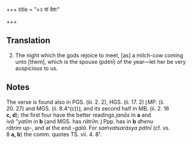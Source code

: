 +++
title = "०२ यां देवाः"

+++
## Translation
2. The night which the gods rejoice to meet, \[as\] a milch-cow coming  
unto \[them\], which is the spouse (*pátnī*) of the year—let her be very  
auspicious to us.

## Notes
The verse is found also in PGS. (iii. 2. 2), HGS. (ii. 17. 2) ⌊MP. (ii.  
20. 27) and MGS. (ii. 8.4^(c))⌋, and its second half in MB. (ii. 2. 16  
**c, d**); the first four have the better readings *janās* in **a** and  
*ivā ”yatīm* in **b** ⌊and MGS. has *rātrīm.*⌋ Ppp. has in **b** *dhenu  
rātrim up-*, and at the end *-galā*. For *saṁvatsarásya pátnī* (cf. vs.  
8 **a, b**) the comm. quotes TS. vii. 4. 8¹.
